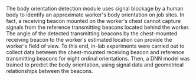 The body orientation detection module uses signal blockage by a human body to identify an approximate worker's body orientation on job sites. In fact, a receiving beacon mounted on the worker's chest cannot capture signals from the reference transmitting beacons located behind the worker. The angle of the detected transmitting beacons by the chest-mounted receiving beacon to the worker's estimated location can provide the worker's field of view. To this end, in-lab experiments were carried out to collect data between the chest-mounted receiving beacon and reference transmitting beacons for eight ordinal orientations. Then, a DNN model was trained to predict the body orientation, using signal data and geometrical relationships between the beacons.
